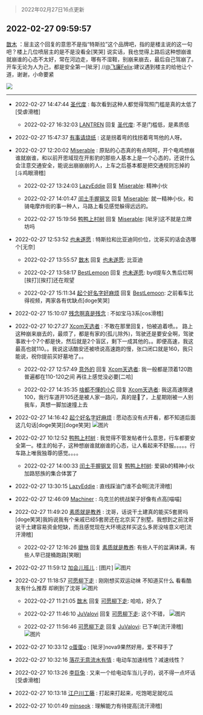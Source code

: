 > 2022年02月27日16点更新
<link rel="stylesheet" href="https://cdn.jsdelivr.net/gh/taotie6/sampleJSON@main/css/photo_show.css">
<meta name="referrer" content="no-referrer" />


 ## 2022-02-27 09:59:57 

 [㪚木](https://www.coolapk.com/feed/33854888?shareKey=YmNjMmFjODZlMGY3NjIxYWUwYmQ~) ：层主这个回复的意思不是指“特斯拉”这个品牌吧，指的是楼主说的这一句吧？楼上几位喷层主的是不是没看全[笑哭]
说实话，我也觉得上路后这种想崩谁就崩谁的心态不太好，常在河边走，哪有不湿鞋，别崩来崩去，最后自己驾崩了。开车无论为人为己，都是安全第一[呲牙]<!--break-->
//<a class="feed-link-uname" href="/u/飞廉Felix">@飞廉Felix</a>:建议遇到楼主的给他让个道，谢谢，小命要紧 

<div class="album">
<img class="img-item" src="https://image.coolapk.com/feed/2022/0227/09/1081091_8831d703_7196_6902_99@1080x998.jpeg" />
</div>

 ------- 

- 2022-02-27 14:47:44 [圣代度](uid=544478) : 每次看到这种人都觉得驾照门槛是真的太低了[受虐滑稽] 

    - 2022-02-27 16:32:03 [LANTREN](uid=2194571) 回复 [圣代度](uid=544478): 不是门槛低，是素质低 

- 2022-02-27 15:47:37 [有事请烧纸](uid=1802946) : 这是拐着弯的找拐着弯骂他的人呀。 

- 2022-02-27 12:20:02 [Miserable](uid=717620) : 原贴的心态真的有点呵呵，开个电鸡想崩谁就崩谁，和以前开思域现在开影豹的那些人基本上是一个心态的，还说什么会注意交通安全，能说出崩崩崩的人，上车之后基本都是把交通规则忘掉的[斗鸡眼滑稽] 

    - 2022-02-27 13:24:03 [LazyEddie](uid=1254742) 回复 [Miserable](uid=717620): 精神小伙 

    - 2022-02-27 14:01:47 [闰土手握钢叉](uid=3177928) 回复 [Miserable](uid=717620): 就一精神小伙，和骑电摩炸街的事一种人，马路上看见感觉躲得远远的。 

    - 2022-02-27 15:19:56 [鸭鸭上村树](uid=731274) 回复 [Miserable](uid=717620): [呲牙]这不就是立牌坊吗 

- 2022-02-27 12:53:52 [也未遂愿](uid=3056500) : 特斯拉和比亚迪同价位，沈哥买的话会选哪个[无奈] 

    - 2022-02-27 13:55:57 [㪚木](uid=1081091) 回复 [也未遂愿](uid=3056500): 比亚迪 

    - 2022-02-27 13:58:17 [BestLemoon](uid=3132087) 回复 [也未遂愿](uid=3056500): byd提车久售后烂啊[挨打][挨打]还在观望 

    - 2022-02-27 15:11:34 [起个好名字好麻烦](uid=1758175) 回复 [BestLemoon](uid=3132087): 之前看车比得视频，两家各有优缺点[doge笑哭] 

- 2022-02-27 15:10:07 [残念啊真是残念](uid=3743257) : 不如宝马3系[cos滑稽] 

- 2022-02-27 10:27:27 [Xcom天选者](uid=3418419) : 不敢在那里回复，怕被追着喷。。
路上这种崩来崩去的，最烦了，都是有家的(孤儿除外)，驾驶还是要安全啊，驾驶事故十个7个都是快，然后就是2个盲区，剩下一成其他的。。即便高速，我这最高也就110。。我说这话酷安还被喷说高速跑的慢，张口闭口就是160，我只能说，祝你提前买好墓地了。。 

    - 2022-02-27 12:57:49 [意外的](uid=1064856) 回复 [Xcom天选者](uid=3418419): 我一般都是顶着120跑  普遍都在110-120之间  再往上感觉没必要[二哈] 

    - 2022-02-27 14:35:35 [啥都不懂的小C](uid=2418955) 回复 [Xcom天选者](uid=3418419): 我这高速限速100，我行车道开105还是被人家一路闪，真的是🌿了，上星期刚被一人别我车，真想一脚加速撞上去 

- 2022-02-27 14:16:42 [起个好名字好麻烦](uid=1758175) : 愿动态没有点开看，都不知道后面这几句话[doge笑哭][doge笑哭] ![图片](https://image.coolapk.com/feed/2022/0227/14/1758175_57960b64_2601_4075_475@360x368.jpeg)

- 2022-02-27 10:12:52 [鸭鸭上村树](uid=731274) : 我觉得不管发帖者什么意思，行车都要安全第一。楼主的帖子，这种想崩谁就崩谁的心态，让人看起来不舒服。。。。。行车路上唯我独尊的感觉。。。。 

    - 2022-02-27 14:00:33 [闰土手握钢叉](uid=3177928) 回复 [鸭鸭上村树](uid=731274): 爱装b的精神小伙加路怒族的集合体罢了 

- 2022-02-27 13:30:15 [LazyEddie](uid=1254742) : 直线踩油门谁不会啊[流汗滑稽] 

- 2022-02-27 12:46:09 [Machiner](uid=3114536) : 乌克兰的统战架子好像有点高[喵喵] 

- 2022-02-27 11:49:20 [素质就是教养](uid=2192928) : 沈哥，话说干土建真的能买5套房吗[doge笑哭]我妈说我有个亲戚已经5套房还在北京买了别墅。我想到之前沈哥说干土建容易资金短缺，而且感觉现在大环境这样买这么多房没啥意义吧[流汗滑稽] 

    - 2022-02-27 12:16:26 [貔恘](uid=1812407) 回复 [素质就是教养](uid=2192928): 有些人干的盆满钵满，有些人早已提桶跑路[笑眼] 

- 2022-02-27 11:59:12 [加会儿班儿](uid=1398190) : [图片] ![图片](https://image.coolapk.com/feed/2022/0227/11/1398190_58db0c52_4352_0155_834@650x264.jpeg)

- 2022-02-27 11:18:57 [可愿柳下走](uid=1820913) : 刚刚想买双运动袜 不知道买什么 看看酷友有什么推荐 却刷到了沈哥 ![图片](https://image.coolapk.com/feed/2022/0227/11/1820913_1e1fa72d_1935_7727_198@1080x2400.jpeg)

    - 2022-02-27 11:21:05 [㪚木](uid=1081091) 回复 [可愿柳下走](uid=1820913): 哈哈，好久了 

    - 2022-02-27 11:46:10 [JuValovi](uid=1780252) 回复 [可愿柳下走](uid=1820913): 这个不错， ![图片](https://image.coolapk.com/feed/2022/0227/11/1780252_795ec862_3567_5152_507@1080x2232.jpeg)

    - 2022-02-27 11:56:46 [可愿柳下走](uid=1820913) 回复 [JuValovi](uid=1780252): 已下单[流汗滑稽] ![图片](https://image.coolapk.com/feed/2022/0227/11/1820913_c8a01799_4205_1209_715@1080x2400.jpeg)

- 2022-02-27 10:33:12 [o蛋蛋o](uid=634872) : [呲牙]nova9果然好用，爱不释手了 

- 2022-02-27 10:32:16 [落花无意流水有情](uid=1085596) : 电动车加速线性？减速线性？ 

- 2022-02-27 10:13:26 [李巨兔](uid=701413) : 又来一个给电动车当儿子的，说不得一点坏话[受虐滑稽] 

- 2022-02-27 10:13:18 [江户川工藤](uid=708569) : 打起来打起来，吃饱喝足就吃瓜 

- 2022-02-27 10:01:49 [minseok](uid=2361006) : 理解能力有待提高[流汗滑稽] 

